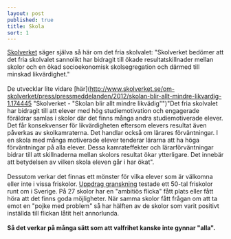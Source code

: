 ```yaml
---
layout: post
published: true
title: Skola
sort: 1
---
```




[Skolverket](http://www.skolverket.se/statistik-och-utvardering/nyhetsarkiv/2.7602/skolverkets-slutsatser-om-likvardighet-och-det-fria-skolvalets-effekter-1.211468) säger själva så här om det fria skolvalet: "Skolverket bedömer att det fria skolvalet sannolikt har bidragit till ökade resultatskillnader mellan skolor och en ökad socioekonomisk skolsegregation och därmed till minskad likvärdighet." <br><br>
De utvecklar lite vidare [här](http://www.skolverket.se/om-skolverket/press/pressmeddelanden/2012/skolan-blir-allt-mindre-likvardig-1.174445  "Skolverket - "Skolan blir allt mindre likvädig"")"Det fria skolvalet har bidragit till att elever med hög studiemotivation och engagerade föräldrar samlas i skolor där det finns många andra studiemotiverade elever. Det får konsekvenser för likvärdigheten eftersom elevers resultat även påverkas av skolkamraterna. Det handlar också om lärares förväntningar. I en skola med många motiverade elever tenderar lärarna att ha höga förväntningar  på alla elever. Dessa kamrateffekter och lärarförväntningar bidrar till att skillnaderna mellan skolors resultat ökar ytterligare. Det innebär att betydelsen av vilken skola eleven går i har ökat". <br><br> Dessutom verkar det finnas ett mönster för vilka elever som är välkomna eller inte i vissa friskolor. [Uppdrag granskning](http://www.svt.se/ug/friskolor-valjer-bort-besvarliga-elever) testade ett 50-tal friskolor runt om i Sverige. På 27 skolor har en "ambitiös flicka" fått plats eller fått höra att det finns goda möjligheter. När samma skolor fått frågan om att ta emot en "pojke med problem" så har hälften av de skolor som varit positivt inställda till flickan låtit helt annorlunda. <br><br>
**Så det verkar på många sätt som att valfrihet kanske inte gynnar "alla".**
